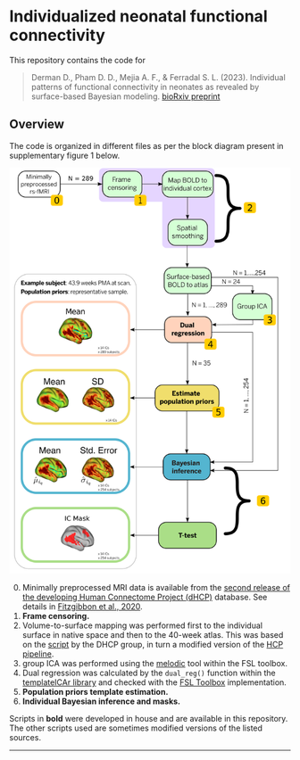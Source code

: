 # Individualized neonatal functional connectivity

This repository contains the code for  

> Derman D., Pham D. D., Mejia A. F., & Ferradal S. L. (2023). Individual patterns of functional connectivity in neonates as revealed by surface-based Bayesian modeling. [bioRxiv preprint](https://www.biorxiv.org/content/10.1101/2023.07.24.550218v1)

## Overview

The code is organized in different files as per the block diagram present in supplementary figure 1 below. 

![readme_figure.png](/readme_figure.png)

0. Minimally preprocessed MRI data is available from the [second release of the developing Human Connectome Project (dHCP)](http://www.developingconnectome.org/data-release/second-data-release/information-registration-and-download/) database. See details in [Fitzgibbon et al., 2020](https://doi.org/10.1016/j.neuroimage.2020.117303).
1. **Frame censoring.**
2. Volume-to-surface mapping was performed first to the individual surface in native space and then to the 40-week atlas. This was based on the [script](https://git.fmrib.ox.ac.uk/seanf/dhcp-neonatal-fmri-pipeline/-/blob/master/dhcp/func/hcp_surface.sh) by the DHCP group, in turn a modified version of the [HCP pipeline](https://github.com/Washington-University/HCPpipelines/blob/master/fMRISurface/scripts/RibbonVolumeToSurfaceMapping.sh). 
3. group ICA was performed using the [melodic](https://fsl.fmrib.ox.ac.uk/fsl/fslwiki/MELODIC) tool within the FSL toolbox. 
4. Dual regression was calculated by the `dual_reg()` function within the [templateICAr library](https://github.com/mandymejia/templateICAr/) and checked with the [FSL Toolbox](https://fsl.fmrib.ox.ac.uk/fsl/fslwiki/DualRegression) implementation.
5. **Population priors template estimation.**
6. **Individual Bayesian inference and masks.**

Scripts in **bold** were developed in house and are available in this repository. The other scripts used are sometimes modified versions of the listed sources.

--------------------------------------------------------------------------
